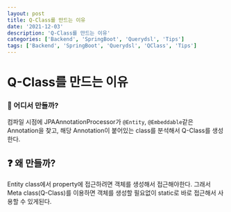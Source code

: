 ```yaml
---
layout: post
title: Q-Class를 만드는 이유
date: '2021-12-03'
description: 'Q-Class를 만드는 이유'
categories: ['Backend', 'SpringBoot', 'Querydsl', 'Tips']
tags: ['Backend', 'SpringBoot', 'Querydsl', 'QClass', 'Tips']
---
```

# Q-Class를 만드는 이유

### 📑 어디서 만들까?

컴파일 시점에 JPAAnnotationProcessor가 `@Entity`, `@Embeddable`같은 Annotation을 찾고, 해당 Annotation이 붙어있는 class를 분석해서 Q-Class를 생성한다.

## ❓ 왜 만들까?

Entity class에서 property에 접근하려면 객체를 생성해서 접근해야한다. 그래서 Meta class(Q-Class)를 이용하면 객체를 생성할 필요없이 static로 바로 접근해서 사용할 수 있게된다.

